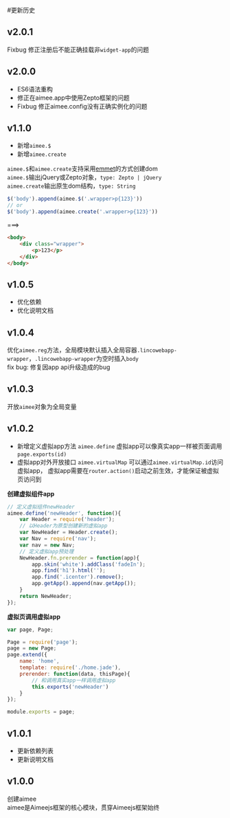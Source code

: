 #更新历史

v2.0.1
---
Fixbug 修正注册后不能正确挂载非``widget-app``的问题

v2.0.0
---
* ES6语法重构
* 修正在aimee.app中使用Zepto框架的问题
* Fixbug 修正aimee.config没有正确实例化的问题

v1.1.0
---
* 新增``aimee.$``
* 新增``aimee.create``

``aimee.$``和``aimee.create``支持采用[emmet](https://github.com/Aimeejs/emmet)的方式创建dom  
``aimee.$``输出jQuery或Zepto对象，``type: Zepto | jQuery``  
``aimee.create``输出原生dom结构，``type: String``  

```js
$('body').append(aimee.$('.wrapper>p{123}'))
// or
$('body').append(aimee.create('.wrapper>p{123}'))
```
===>
```html
<body>
    <div class="wrapper">
        <p>123</p>
    </div>
</body>
```


v1.0.5
---
* 优化依赖
* 优化说明文档

v1.0.4
---
优化```aimee.reg```方法，全局模块默认插入全局容器```.lincowebapp-wrapper```，```.lincowebapp-wrapper```为空时插入```body```   
fix bug: 修复因app api升级造成的bug

v1.0.3
---
开放```aimee```对象为全局变量

v1.0.2
---
* 新增定义虚拟app方法 ```aimee.define```
虚拟app可以像真实app一样被页面调用 ```page.exports(id)```
* 虚拟app对外开放接口 ```aimee.virtualMap```
可以通过```aimee.virtualMap.id```访问虚拟app，
虚拟app需要在```router.action()```启动之前生效，才能保证被虚拟页访问到

**创建虚拟组件app**
```javascript
// 定义虚拟组件newHeader
aimee.define('newHeader', function(){
    var Header = require('header');
    // 以Header为原型创建新的虚拟app
    var NewHeader = Header.create();
    var Nav = require('nav');
    var nav = new Nav;
    // 定义虚拟app预处理
    NewHeader.fn.prerender = function(app){
        app.skin('white').addClass('fadeIn');
        app.find('h1').html('');
        app.find('.icenter').remove();
        app.getApp().append(nav.getApp());
    }
    return NewHeader;
});
```

**虚拟页调用虚拟app**
```javascript
var page, Page;

Page = require('page');
page = new Page;
page.extend({
    name: 'home',
    template: require('./home.jade'),
    prerender: function(data, thisPage){
        // 和调用真实app一样调用虚拟app
        this.exports('newHeader')
    }
});

module.exports = page;

```


v1.0.1
---
* 更新依赖列表
* 更新说明文档


v1.0.0
---
创建aimee  
aimee是Aimeejs框架的核心模块，贯穿Aimeejs框架始终
